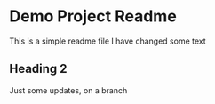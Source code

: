 # Demo Project Readme

This is a simple readme file
I have changed some text

## Heading 2

Just some updates, on a branch